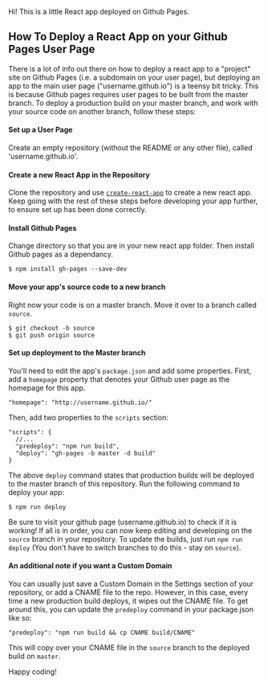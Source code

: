 Hi! This is a little React app deployed on Github Pages.

## How To Deploy a React App on your Github Pages User Page

There is a lot of info out there on how to deploy a react app to a "project" site on Github Pages (i.e. a subdomain on your user page), but deploying an app to the main user page ("username.github.io") is a teensy bit tricky. This is because Github pages requires user pages to be built from the master branch. To deploy a production build on your master branch, and work with your source code on another branch, follow these steps:

#### Set up a User Page

Create an empty repository (without the README or any other file), called 'username.github.io'.

#### Create a new React App in the Repository

Clone the repository and use [`create-react-app`](https://github.com/facebook/create-react-app) to create a new react app. Keep going with the rest of these steps before developing your app further, to ensure set up has been done correctly.

#### Install Github Pages

Change directory so that you are in your new react app folder. Then install Github pages as a dependancy.

`$ npm install gh-pages --save-dev`

#### Move your app's source code to a new branch

Right now your code is on a master branch. Move it over to a branch called `source`.

    $ git checkout -b source
    $ git push origin source


#### Set up deployment to the Master branch

You'll need to edit the app's `package.json` and add some properties. First, add a `homepage` property that denotes your Github user page as the homepage for this app.

`"homepage": "http://username.github.io/"`

Then, add two properties to the `scripts` section:

    "scripts": {
      //...
      "predeploy": "npm run build",
      "deploy": "gh-pages -b master -d build"
    }


The above `deploy` command states that production builds will be deployed to the master branch of this repository. Run the following command to deploy your app:

`$ npm run deploy`

Be sure to visit your github page (username.github.io) to check if it is working! If all is in order, you can now keep editing and developing on the `source` branch in your repository. To update the builds, just run `npm run deploy` (You don't have to switch branches to do this - stay on `source`).

#### An additional note if you want a Custom Domain

You can usually just save a Custom Domain in the Settings section of your repository, or add a CNAME file to the repo. However, in this case, every time a new production build deploys, it wipes out the CNAME file. To get around this, you can update the `predeploy` command in your package.json like so:

`"predeploy": "npm run build && cp CNAME build/CNAME"`

This will copy over your CNAME file in the `source` branch to the deployed build on `master`.  

Happy coding!
